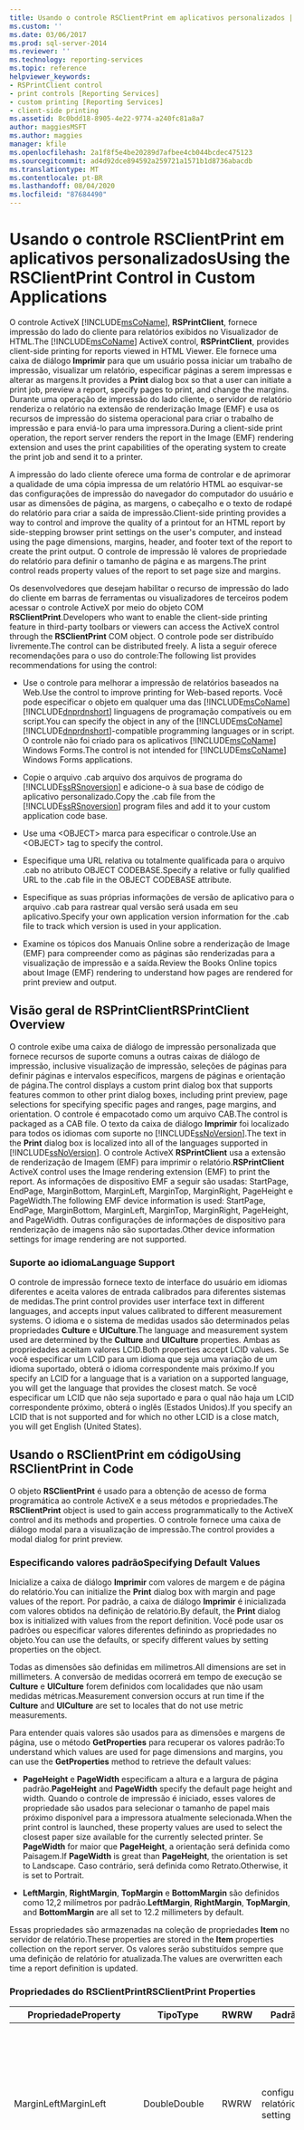 ```yaml
---
title: Usando o controle RSClientPrint em aplicativos personalizados | Microsoft Docs
ms.custom: ''
ms.date: 03/06/2017
ms.prod: sql-server-2014
ms.reviewer: ''
ms.technology: reporting-services
ms.topic: reference
helpviewer_keywords:
- RSPrintClient control
- print controls [Reporting Services]
- custom printing [Reporting Services]
- client-side printing
ms.assetid: 8c0bdd18-8905-4e22-9774-a240fc81a8a7
author: maggiesMSFT
ms.author: maggies
manager: kfile
ms.openlocfilehash: 2a1f8f5e4be20289d7afbee4cb044bcdec475123
ms.sourcegitcommit: ad4d92dce894592a259721a1571b1d8736abacdb
ms.translationtype: MT
ms.contentlocale: pt-BR
ms.lasthandoff: 08/04/2020
ms.locfileid: "87684490"
---
```

# <a name="using-the-rsclientprint-control-in-custom-applications"></a><span data-ttu-id="68f35-102">Usando o controle RSClientPrint em aplicativos personalizados</span><span class="sxs-lookup"><span data-stu-id="68f35-102">Using the RSClientPrint Control in Custom Applications</span></span>
  <span data-ttu-id="68f35-103">O controle ActiveX [!INCLUDE[msCoName](../../../includes/msconame-md.md)], **RSPrintClient**, fornece impressão do lado do cliente para relatórios exibidos no Visualizador de HTML.</span><span class="sxs-lookup"><span data-stu-id="68f35-103">The [!INCLUDE[msCoName](../../../includes/msconame-md.md)] ActiveX control, **RSPrintClient**, provides client-side printing for reports viewed in HTML Viewer.</span></span> <span data-ttu-id="68f35-104">Ele fornece uma caixa de diálogo **Imprimir** para que um usuário possa iniciar um trabalho de impressão, visualizar um relatório, especificar páginas a serem impressas e alterar as margens.</span><span class="sxs-lookup"><span data-stu-id="68f35-104">It provides a **Print** dialog box so that a user can initiate a print job, preview a report, specify pages to print, and change the margins.</span></span> <span data-ttu-id="68f35-105">Durante uma operação de impressão do lado cliente, o servidor de relatório renderiza o relatório na extensão de renderização Image (EMF) e usa os recursos de impressão do sistema operacional para criar o trabalho de impressão e para enviá-lo para uma impressora.</span><span class="sxs-lookup"><span data-stu-id="68f35-105">During a client-side print operation, the report server renders the report in the Image (EMF) rendering extension and uses the print capabilities of the operating system to create the print job and send it to a printer.</span></span>  
  
 <span data-ttu-id="68f35-106">A impressão do lado cliente oferece uma forma de controlar e de aprimorar a qualidade de uma cópia impressa de um relatório HTML ao esquivar-se das configurações de impressão do navegador do computador do usuário e usar as dimensões de página, as margens, o cabeçalho e o texto de rodapé do relatório para criar a saída de impressão.</span><span class="sxs-lookup"><span data-stu-id="68f35-106">Client-side printing provides a way to control and improve the quality of a printout for an HTML report by side-stepping browser print settings on the user's computer, and instead using the page dimensions, margins, header, and footer text of the report to create the print output.</span></span> <span data-ttu-id="68f35-107">O controle de impressão lê valores de propriedade do relatório para definir o tamanho de página e as margens.</span><span class="sxs-lookup"><span data-stu-id="68f35-107">The print control reads property values of the report to set page size and margins.</span></span>  
  
 <span data-ttu-id="68f35-108">Os desenvolvedores que desejam habilitar o recurso de impressão do lado do cliente em barras de ferramentas ou visualizadores de terceiros podem acessar o controle ActiveX por meio do objeto COM **RSClientPrint**.</span><span class="sxs-lookup"><span data-stu-id="68f35-108">Developers who want to enable the client-side printing feature in third-party toolbars or viewers can access the ActiveX control through the **RSClientPrint** COM object.</span></span> <span data-ttu-id="68f35-109">O controle pode ser distribuído livremente.</span><span class="sxs-lookup"><span data-stu-id="68f35-109">The control can be distributed freely.</span></span> <span data-ttu-id="68f35-110">A lista a seguir oferece recomendações para o uso do controle:</span><span class="sxs-lookup"><span data-stu-id="68f35-110">The following list provides recommendations for using the control:</span></span>  
  
-   <span data-ttu-id="68f35-111">Use o controle para melhorar a impressão de relatórios baseados na Web.</span><span class="sxs-lookup"><span data-stu-id="68f35-111">Use the control to improve printing for Web-based reports.</span></span> <span data-ttu-id="68f35-112">Você pode especificar o objeto em qualquer uma das [!INCLUDE[msCoName](../../../includes/msconame-md.md)] [!INCLUDE[dnprdnshort](../../../includes/dnprdnshort-md.md)] linguagens de programação compatíveis ou em script.</span><span class="sxs-lookup"><span data-stu-id="68f35-112">You can specify the object in any of the [!INCLUDE[msCoName](../../../includes/msconame-md.md)] [!INCLUDE[dnprdnshort](../../../includes/dnprdnshort-md.md)]-compatible programming languages or in script.</span></span> <span data-ttu-id="68f35-113">O controle não foi criado para os aplicativos [!INCLUDE[msCoName](../../../includes/msconame-md.md)] Windows Forms.</span><span class="sxs-lookup"><span data-stu-id="68f35-113">The control is not intended for [!INCLUDE[msCoName](../../../includes/msconame-md.md)] Windows Forms applications.</span></span>  
  
-   <span data-ttu-id="68f35-114">Copie o arquivo .cab arquivo dos arquivos de programa do [!INCLUDE[ssRSnoversion](../../../includes/ssrsnoversion-md.md)] e adicione-o à sua base de código de aplicativo personalizado.</span><span class="sxs-lookup"><span data-stu-id="68f35-114">Copy the .cab file from the [!INCLUDE[ssRSnoversion](../../../includes/ssrsnoversion-md.md)] program files and add it to your custom application code base.</span></span>  
  
-   <span data-ttu-id="68f35-115">Use uma \<OBJECT> marca para especificar o controle.</span><span class="sxs-lookup"><span data-stu-id="68f35-115">Use an \<OBJECT> tag to specify the control.</span></span>  
  
-   <span data-ttu-id="68f35-116">Especifique uma URL relativa ou totalmente qualificada para o arquivo .cab no atributo OBJECT CODEBASE.</span><span class="sxs-lookup"><span data-stu-id="68f35-116">Specify a relative or fully qualified URL to the .cab file in the OBJECT CODEBASE attribute.</span></span>  
  
-   <span data-ttu-id="68f35-117">Especifique as suas próprias informações de versão de aplicativo para o arquivo .cab para rastrear qual versão será usada em seu aplicativo.</span><span class="sxs-lookup"><span data-stu-id="68f35-117">Specify your own application version information for the .cab file to track which version is used in your application.</span></span>  
  
-   <span data-ttu-id="68f35-118">Examine os tópicos dos Manuais Online sobre a renderização de Image (EMF) para compreender como as páginas são renderizadas para a visualização de impressão e a saída.</span><span class="sxs-lookup"><span data-stu-id="68f35-118">Review the Books Online topics about Image (EMF) rendering to understand how pages are rendered for print preview and output.</span></span>  
  
## <a name="rsprintclient-overview"></a><span data-ttu-id="68f35-119">Visão geral de RSPrintClient</span><span class="sxs-lookup"><span data-stu-id="68f35-119">RSPrintClient Overview</span></span>  
 <span data-ttu-id="68f35-120">O controle exibe uma caixa de diálogo de impressão personalizada que fornece recursos de suporte comuns a outras caixas de diálogo de impressão, inclusive visualização de impressão, seleções de páginas para definir páginas e intervalos específicos, margens de páginas e orientação de página.</span><span class="sxs-lookup"><span data-stu-id="68f35-120">The control displays a custom print dialog box that supports features common to other print dialog boxes, including print preview, page selections for specifying specific pages and ranges, page margins, and orientation.</span></span> <span data-ttu-id="68f35-121">O controle é empacotado como um arquivo CAB.</span><span class="sxs-lookup"><span data-stu-id="68f35-121">The control is packaged as a CAB file.</span></span> <span data-ttu-id="68f35-122">O texto da caixa de diálogo **Imprimir** foi localizado para todos os idiomas com suporte no [!INCLUDE[ssNoVersion](../../../includes/ssnoversion-md.md)].</span><span class="sxs-lookup"><span data-stu-id="68f35-122">The text in the **Print** dialog box is localized into all of the languages supported in [!INCLUDE[ssNoVersion](../../../includes/ssnoversion-md.md)].</span></span> <span data-ttu-id="68f35-123">O controle ActiveX **RSPrintClient** usa a extensão de renderização de Imagem (EMF) para imprimir o relatório.</span><span class="sxs-lookup"><span data-stu-id="68f35-123">**RSPrintClient** ActiveX control uses the Image rendering extension (EMF) to print the report.</span></span> <span data-ttu-id="68f35-124">As informações de dispositivo EMF a seguir são usadas: StartPage, EndPage, MarginBottom, MarginLeft, MarginTop, MarginRight, PageHeight e PageWidth.</span><span class="sxs-lookup"><span data-stu-id="68f35-124">The following EMF device information is used: StartPage, EndPage, MarginBottom, MarginLeft, MarginTop, MarginRight, PageHeight, and PageWidth.</span></span> <span data-ttu-id="68f35-125">Outras configurações de informações de dispositivo para renderização de imagens não são suportadas.</span><span class="sxs-lookup"><span data-stu-id="68f35-125">Other device information settings for image rendering are not supported.</span></span>  
  
### <a name="language-support"></a><span data-ttu-id="68f35-126">Suporte ao idioma</span><span class="sxs-lookup"><span data-stu-id="68f35-126">Language Support</span></span>  
 <span data-ttu-id="68f35-127">O controle de impressão fornece texto de interface do usuário em idiomas diferentes e aceita valores de entrada calibrados para diferentes sistemas de medidas.</span><span class="sxs-lookup"><span data-stu-id="68f35-127">The print control provides user interface text in different languages, and accepts input values calibrated to different measurement systems.</span></span> <span data-ttu-id="68f35-128">O idioma e o sistema de medidas usados são determinados pelas propriedades **Culture** e **UICulture**.</span><span class="sxs-lookup"><span data-stu-id="68f35-128">The language and measurement system used are determined by the **Culture** and **UICulture** properties.</span></span> <span data-ttu-id="68f35-129">Ambas as propriedades aceitam valores LCID.</span><span class="sxs-lookup"><span data-stu-id="68f35-129">Both properties accept LCID values.</span></span> <span data-ttu-id="68f35-130">Se você especificar um LCID para um idioma que seja uma variação de um idioma suportado, obterá o idioma correspondente mais próximo.</span><span class="sxs-lookup"><span data-stu-id="68f35-130">If you specify an LCID for a language that is a variation on a supported language, you will get the language that provides the closest match.</span></span> <span data-ttu-id="68f35-131">Se você especificar um LCID que não seja suportado e para o qual não haja um LCID correspondente próximo, obterá o inglês (Estados Unidos).</span><span class="sxs-lookup"><span data-stu-id="68f35-131">If you specify an LCID that is not supported and for which no other LCID is a close match, you will get English (United States).</span></span>  
  
## <a name="using-rsclientprint-in-code"></a><span data-ttu-id="68f35-132">Usando o RSClientPrint em código</span><span class="sxs-lookup"><span data-stu-id="68f35-132">Using RSClientPrint in Code</span></span>  
 <span data-ttu-id="68f35-133">O objeto **RSClientPrint** é usado para a obtenção de acesso de forma programática ao controle ActiveX e a seus métodos e propriedades.</span><span class="sxs-lookup"><span data-stu-id="68f35-133">The **RSClientPrint** object is used to gain access programmatically to the ActiveX control and its methods and properties.</span></span> <span data-ttu-id="68f35-134">O controle fornece uma caixa de diálogo modal para a visualização de impressão.</span><span class="sxs-lookup"><span data-stu-id="68f35-134">The control provides a modal dialog for print preview.</span></span>  
  
### <a name="specifying-default-values"></a><span data-ttu-id="68f35-135">Especificando valores padrão</span><span class="sxs-lookup"><span data-stu-id="68f35-135">Specifying Default Values</span></span>  
 <span data-ttu-id="68f35-136">Inicialize a caixa de diálogo **Imprimir** com valores de margem e de página do relatório.</span><span class="sxs-lookup"><span data-stu-id="68f35-136">You can initialize the **Print** dialog box with margin and page values of the report.</span></span> <span data-ttu-id="68f35-137">Por padrão, a caixa de diálogo **Imprimir** é inicializada com valores obtidos na definição de relatório.</span><span class="sxs-lookup"><span data-stu-id="68f35-137">By default, the **Print** dialog box is initialized with values from the report definition.</span></span> <span data-ttu-id="68f35-138">Você pode usar os padrões ou especificar valores diferentes definindo as propriedades no objeto.</span><span class="sxs-lookup"><span data-stu-id="68f35-138">You can use the defaults, or specify different values by setting properties on the object.</span></span>  
  
 <span data-ttu-id="68f35-139">Todas as dimensões são definidas em milímetros.</span><span class="sxs-lookup"><span data-stu-id="68f35-139">All dimensions are set in millimeters.</span></span> <span data-ttu-id="68f35-140">A conversão de medidas ocorrerá em tempo de execução se **Culture** e **UICulture** forem definidos com localidades que não usam medidas métricas.</span><span class="sxs-lookup"><span data-stu-id="68f35-140">Measurement conversion occurs at run time if the **Culture** and **UICulture** are set to locales that do not use metric measurements.</span></span>  
  
 <span data-ttu-id="68f35-141">Para entender quais valores são usados para as dimensões e margens de página, use o método **GetProperties** para recuperar os valores padrão:</span><span class="sxs-lookup"><span data-stu-id="68f35-141">To understand which values are used for page dimensions and margins, you can use the **GetProperties** method to retrieve the default values:</span></span>  
  
-   <span data-ttu-id="68f35-142">**PageHeight** e **PageWidth** especificam a altura e a largura de página padrão.</span><span class="sxs-lookup"><span data-stu-id="68f35-142">**PageHeight** and **PageWidth** specify the default page height and width.</span></span> <span data-ttu-id="68f35-143">Quando o controle de impressão é iniciado, esses valores de propriedade são usados para selecionar o tamanho de papel mais próximo disponível para a impressora atualmente selecionada.</span><span class="sxs-lookup"><span data-stu-id="68f35-143">When the print control is launched, these property values are used to select the closest paper size available for the currently selected printer.</span></span> <span data-ttu-id="68f35-144">Se **PageWidth** for maior que **PageHeight**, a orientação será definida como Paisagem.</span><span class="sxs-lookup"><span data-stu-id="68f35-144">If **PageWidth** is great than **PageHeight**, the orientation is set to Landscape.</span></span> <span data-ttu-id="68f35-145">Caso contrário, será definida como Retrato.</span><span class="sxs-lookup"><span data-stu-id="68f35-145">Otherwise, it is set to Portrait.</span></span>  
  
-   <span data-ttu-id="68f35-146">**LeftMargin**, **RightMargin**, **TopMargin** e **BottomMargin** são definidos como 12,2 milímetros por padrão.</span><span class="sxs-lookup"><span data-stu-id="68f35-146">**LeftMargin**, **RightMargin**, **TopMargin**, and **BottomMargin** are all set to 12.2 millimeters by default.</span></span>  
  
 <span data-ttu-id="68f35-147">Essas propriedades são armazenadas na coleção de propriedades **Item** no servidor de relatório.</span><span class="sxs-lookup"><span data-stu-id="68f35-147">These properties are stored in the **Item** properties collection on the report server.</span></span> <span data-ttu-id="68f35-148">Os valores serão substituídos sempre que uma definição de relatório for atualizada.</span><span class="sxs-lookup"><span data-stu-id="68f35-148">The values are overwritten each time a report definition is updated.</span></span>  
  
### <a name="rsclientprint-properties"></a><span data-ttu-id="68f35-149">Propriedades do RSClientPrint</span><span class="sxs-lookup"><span data-stu-id="68f35-149">RSClientPrint Properties</span></span>  
  
|<span data-ttu-id="68f35-150">Propriedade</span><span class="sxs-lookup"><span data-stu-id="68f35-150">Property</span></span>|<span data-ttu-id="68f35-151">Tipo</span><span class="sxs-lookup"><span data-stu-id="68f35-151">Type</span></span>|<span data-ttu-id="68f35-152">RW</span><span class="sxs-lookup"><span data-stu-id="68f35-152">RW</span></span>|<span data-ttu-id="68f35-153">Padrão</span><span class="sxs-lookup"><span data-stu-id="68f35-153">Default</span></span>|<span data-ttu-id="68f35-154">Descrição</span><span class="sxs-lookup"><span data-stu-id="68f35-154">Description</span></span>|  
|--------------|----------|--------|-------------|-----------------|  
|<span data-ttu-id="68f35-155">MarginLeft</span><span class="sxs-lookup"><span data-stu-id="68f35-155">MarginLeft</span></span>|<span data-ttu-id="68f35-156">Double</span><span class="sxs-lookup"><span data-stu-id="68f35-156">Double</span></span>|<span data-ttu-id="68f35-157">RW</span><span class="sxs-lookup"><span data-stu-id="68f35-157">RW</span></span>|<span data-ttu-id="68f35-158">configuração de relatório</span><span class="sxs-lookup"><span data-stu-id="68f35-158">report setting</span></span>|<span data-ttu-id="68f35-159">Obtém ou define a margem esquerda.</span><span class="sxs-lookup"><span data-stu-id="68f35-159">Gets or sets the left margin.</span></span> <span data-ttu-id="68f35-160">O valor padrão, caso não seja definido pelo desenvolvedor ou especificado no relatório, é 12,2 milímetros.</span><span class="sxs-lookup"><span data-stu-id="68f35-160">The default value if not set by the developer or specified in the report is 12.2 millimeters.</span></span>|  
|<span data-ttu-id="68f35-161">MarginRight</span><span class="sxs-lookup"><span data-stu-id="68f35-161">MarginRight</span></span>|<span data-ttu-id="68f35-162">Double</span><span class="sxs-lookup"><span data-stu-id="68f35-162">Double</span></span>|<span data-ttu-id="68f35-163">RW</span><span class="sxs-lookup"><span data-stu-id="68f35-163">RW</span></span>|<span data-ttu-id="68f35-164">configuração de relatório</span><span class="sxs-lookup"><span data-stu-id="68f35-164">report setting</span></span>|<span data-ttu-id="68f35-165">Obtém ou define a margem direita.</span><span class="sxs-lookup"><span data-stu-id="68f35-165">Gets or sets the right margin.</span></span> <span data-ttu-id="68f35-166">O valor padrão, caso não seja definido pelo desenvolvedor ou especificado no relatório, é 12,2 milímetros.</span><span class="sxs-lookup"><span data-stu-id="68f35-166">The default value if not set by the developer or specified in the report is 12.2 millimeters.</span></span>|  
|<span data-ttu-id="68f35-167">MarginTop</span><span class="sxs-lookup"><span data-stu-id="68f35-167">MarginTop</span></span>|<span data-ttu-id="68f35-168">Double</span><span class="sxs-lookup"><span data-stu-id="68f35-168">Double</span></span>|<span data-ttu-id="68f35-169">RW</span><span class="sxs-lookup"><span data-stu-id="68f35-169">RW</span></span>|<span data-ttu-id="68f35-170">configuração de relatório</span><span class="sxs-lookup"><span data-stu-id="68f35-170">report setting</span></span>|<span data-ttu-id="68f35-171">Obtém ou define a margem superior.</span><span class="sxs-lookup"><span data-stu-id="68f35-171">Gets or sets the top margin.</span></span> <span data-ttu-id="68f35-172">O valor padrão, caso não seja definido pelo desenvolvedor ou especificado no relatório, é 12,2 milímetros.</span><span class="sxs-lookup"><span data-stu-id="68f35-172">The default value if not set by the developer or specified in the report is 12.2 millimeters.</span></span>|  
|<span data-ttu-id="68f35-173">MarginBottom</span><span class="sxs-lookup"><span data-stu-id="68f35-173">MarginBottom</span></span>|<span data-ttu-id="68f35-174">Double</span><span class="sxs-lookup"><span data-stu-id="68f35-174">Double</span></span>|<span data-ttu-id="68f35-175">RW</span><span class="sxs-lookup"><span data-stu-id="68f35-175">RW</span></span>|<span data-ttu-id="68f35-176">configuração de relatório</span><span class="sxs-lookup"><span data-stu-id="68f35-176">report setting</span></span>|<span data-ttu-id="68f35-177">Obtém ou define a margem inferior.</span><span class="sxs-lookup"><span data-stu-id="68f35-177">Gets or sets the bottom margin.</span></span> <span data-ttu-id="68f35-178">O valor padrão, caso não seja definido pelo desenvolvedor ou especificado no relatório, é 12,2 milímetros.</span><span class="sxs-lookup"><span data-stu-id="68f35-178">The default value if not set by the developer or specified in the report is 12.2 millimeters.</span></span>|  
|<span data-ttu-id="68f35-179">PageWidth</span><span class="sxs-lookup"><span data-stu-id="68f35-179">PageWidth</span></span>|<span data-ttu-id="68f35-180">Double</span><span class="sxs-lookup"><span data-stu-id="68f35-180">Double</span></span>|<span data-ttu-id="68f35-181">RW</span><span class="sxs-lookup"><span data-stu-id="68f35-181">RW</span></span>|<span data-ttu-id="68f35-182">configuração de relatório</span><span class="sxs-lookup"><span data-stu-id="68f35-182">report setting</span></span>|<span data-ttu-id="68f35-183">Obtém ou define a largura da página.</span><span class="sxs-lookup"><span data-stu-id="68f35-183">Gets or sets the page width.</span></span> <span data-ttu-id="68f35-184">O valor padrão, caso não seja definido pelo desenvolvedor ou pela definição de relatório, será 215,9 milímetros.</span><span class="sxs-lookup"><span data-stu-id="68f35-184">The default value if not set by the developer or the report definition is 215.9 millimeters.</span></span>|  
|<span data-ttu-id="68f35-185">PageHeight</span><span class="sxs-lookup"><span data-stu-id="68f35-185">PageHeight</span></span>|<span data-ttu-id="68f35-186">Double</span><span class="sxs-lookup"><span data-stu-id="68f35-186">Double</span></span>|<span data-ttu-id="68f35-187">RW</span><span class="sxs-lookup"><span data-stu-id="68f35-187">RW</span></span>|<span data-ttu-id="68f35-188">configuração de relatório</span><span class="sxs-lookup"><span data-stu-id="68f35-188">report setting</span></span>|<span data-ttu-id="68f35-189">Obtém ou define a altura da página.</span><span class="sxs-lookup"><span data-stu-id="68f35-189">Gets or sets the page height.</span></span> <span data-ttu-id="68f35-190">O valor padrão, caso não seja definido pelo desenvolvedor ou pela definição de relatório, é 279,4 milímetros.</span><span class="sxs-lookup"><span data-stu-id="68f35-190">The default value if not set by the developer or the report definition is 279.4 millimeters.</span></span>|  
|<span data-ttu-id="68f35-191">Cultura</span><span class="sxs-lookup"><span data-stu-id="68f35-191">Culture</span></span>|<span data-ttu-id="68f35-192">Int32</span><span class="sxs-lookup"><span data-stu-id="68f35-192">Int32</span></span>|<span data-ttu-id="68f35-193">RW</span><span class="sxs-lookup"><span data-stu-id="68f35-193">RW</span></span>|<span data-ttu-id="68f35-194">Localidade do navegador</span><span class="sxs-lookup"><span data-stu-id="68f35-194">Browser locale</span></span>|<span data-ttu-id="68f35-195">Especifica o LCID (identificador de localidade).</span><span class="sxs-lookup"><span data-stu-id="68f35-195">Specifies the locale identifier (LCID).</span></span> <span data-ttu-id="68f35-196">Este valor determina a unidade de medida para a entrada de usuário.</span><span class="sxs-lookup"><span data-stu-id="68f35-196">This value determines the unit of measurement for user input.</span></span> <span data-ttu-id="68f35-197">Por exemplo, se um usuário digitar `3` , o valor será medido em milímetros se o idioma for francês ou polegadas se o idioma for inglês (Estados Unidos).</span><span class="sxs-lookup"><span data-stu-id="68f35-197">For example, if a user types `3`, the value will be measured in millimeters if the language is French or inches if the language is English (United States).</span></span> <span data-ttu-id="68f35-198">Os valores válidos incluem: 1028, 1031, 1033, 1036, 1040, 1041, 1042, 2052, 3082.</span><span class="sxs-lookup"><span data-stu-id="68f35-198">Valid values include: 1028, 1031, 1033, 1036, 1040, 1041, 1042, 2052, 3082.</span></span>|  
|<span data-ttu-id="68f35-199">UICulture</span><span class="sxs-lookup"><span data-stu-id="68f35-199">UICulture</span></span>|<span data-ttu-id="68f35-200">String</span><span class="sxs-lookup"><span data-stu-id="68f35-200">String</span></span>|<span data-ttu-id="68f35-201">RW</span><span class="sxs-lookup"><span data-stu-id="68f35-201">RW</span></span>|<span data-ttu-id="68f35-202">Cultura do cliente</span><span class="sxs-lookup"><span data-stu-id="68f35-202">Client culture</span></span>|<span data-ttu-id="68f35-203">Especifica localização da cadeia de caracteres da caixa de diálogo.</span><span class="sxs-lookup"><span data-stu-id="68f35-203">Specifies string localization of the dialog box.</span></span> <span data-ttu-id="68f35-204">O texto da caixa de diálogo Imprimir está localizado para estes idiomas: chinês simplificado, chinês tradicional, inglês, francês, alemão, italiano, japonês, coreano e espanhol.</span><span class="sxs-lookup"><span data-stu-id="68f35-204">Text in the Print dialog is localized into these languages: Chinese-Simplified, Chinese Traditional, English, French, German, Italian, Japanese, Korean, and Spanish.</span></span> <span data-ttu-id="68f35-205">Os valores válidos incluem: 1028, 1031, 1033, 1036, 1040, 1041, 1042, 2052, 3082.</span><span class="sxs-lookup"><span data-stu-id="68f35-205">Valid values include: 1028, 1031, 1033, 1036, 1040, 1041, 1042, 2052, 3082.</span></span>|  
|<span data-ttu-id="68f35-206">Authenticate</span><span class="sxs-lookup"><span data-stu-id="68f35-206">Authenticate</span></span>|<span data-ttu-id="68f35-207">Boolean</span><span class="sxs-lookup"><span data-stu-id="68f35-207">Boolean</span></span>|<span data-ttu-id="68f35-208">RW</span><span class="sxs-lookup"><span data-stu-id="68f35-208">RW</span></span>|<span data-ttu-id="68f35-209">Falso</span><span class="sxs-lookup"><span data-stu-id="68f35-209">False</span></span>|<span data-ttu-id="68f35-210">Especifica se o controle emite um comando GET para o servidor de relatório para iniciar uma conexão de impressão fora de sessão.</span><span class="sxs-lookup"><span data-stu-id="68f35-210">Specifies whether the control issues a GET command against the report server to initiate a connection for out-of-session printing.</span></span>|  
  
### <a name="when-to-set-the-authenticate-property"></a><span data-ttu-id="68f35-211">Quando definir a propriedade Authenticate</span><span class="sxs-lookup"><span data-stu-id="68f35-211">When to Set the Authenticate Property</span></span>  
 <span data-ttu-id="68f35-212">Quando você imprimir de uma sessão do navegador, não precisará definir a propriedade `Authenticate`.</span><span class="sxs-lookup"><span data-stu-id="68f35-212">When you print from within a browser session, you do not need to set the `Authenticate` property.</span></span> <span data-ttu-id="68f35-213">No contexto de uma sessão ativa, todas as solicitações do controle de impressão para o servidor de relatório serão manipuladas por meio do navegador.</span><span class="sxs-lookup"><span data-stu-id="68f35-213">Within the context of an active session, all requests from the print control to the report server are handled through the browser.</span></span> <span data-ttu-id="68f35-214">O navegador define as variáveis de sessão necessárias para a comunicação com o servidor de relatório.</span><span class="sxs-lookup"><span data-stu-id="68f35-214">The browser sets the session variables necessary for communication to the report server.</span></span>  
  
 <span data-ttu-id="68f35-215">Se você imprimir fora de sessão (por exemplo, o envio de um relatório diretamente para a impressora, sem que ele tenha sido aberto), o controle de impressão terá de emitir uma solicitação `GET` HTTP para configurar a sessão com o servidor de relatório.</span><span class="sxs-lookup"><span data-stu-id="68f35-215">If you print out-of-session (for example, sending a report directly to a printer without first opening it), the print control must issue an HTTP `GET` request to set up the session with the report server.</span></span> <span data-ttu-id="68f35-216">Para emitir a solicitação `GET`, defina `Authenticate` como `True`.</span><span class="sxs-lookup"><span data-stu-id="68f35-216">To issue the `GET` request, you set `Authenticate` to `True`.</span></span>  
  
 <span data-ttu-id="68f35-217">Você só precisará emitir a solicitação `GET` se estiver usando a segurança integrada do Windows ou a autenticação Básica.</span><span class="sxs-lookup"><span data-stu-id="68f35-217">You only need to issue the `GET` request if you are using Windows integrated security or Basic authentication.</span></span> <span data-ttu-id="68f35-218">Se você estiver usando a autenticação de formulários, a propriedade `Authenticate` será ignorada.</span><span class="sxs-lookup"><span data-stu-id="68f35-218">If you are using forms authentication, the `Authenticate` property is ignored.</span></span> <span data-ttu-id="68f35-219">O código do seu aplicativo precisa definir a sessão e autenticar o usuário usando a extensão de segurança personalizada fornecida por você.</span><span class="sxs-lookup"><span data-stu-id="68f35-219">Your application code must set the session and authenticate the user using the custom security extension that you provide.</span></span> <span data-ttu-id="68f35-220">Se você estiver usando a autenticação de formulários, não se esqueça de definir o valor de expiração no cookie de autenticação como um valor que preserve sessões por um intervalo razoável.</span><span class="sxs-lookup"><span data-stu-id="68f35-220">If you are using forms authentication, be sure to set the expiration value on the authentication cookie to a value that preserves sessions for a reasonable interval.</span></span> <span data-ttu-id="68f35-221">Se o valor for muito baixo, será solicitado que os usuários forneçam credenciais de logon sempre que o cookie expirar.</span><span class="sxs-lookup"><span data-stu-id="68f35-221">If the value is too low, users will be prompted to provide logon credentials each time the cookie expires.</span></span>  
  
### <a name="clsids"></a><span data-ttu-id="68f35-222">CLSIDs</span><span class="sxs-lookup"><span data-stu-id="68f35-222">CLSIDs</span></span>  
 <span data-ttu-id="68f35-223">Quando você estiver executando o relatório nos locais, use os seguintes valores de CLSID.</span><span class="sxs-lookup"><span data-stu-id="68f35-223">When you are running the report on-premises, you use the following CLSID values.</span></span>  
  
-   <span data-ttu-id="68f35-224">41861299-EAB2-4DCC-986C-802AE12AC499</span><span class="sxs-lookup"><span data-stu-id="68f35-224">41861299-EAB2-4DCC-986C-802AE12AC499</span></span>  
  
-   <span data-ttu-id="68f35-225">5554DCB0-700B-498D-9B58-4E40E5814405</span><span class="sxs-lookup"><span data-stu-id="68f35-225">5554DCB0-700B-498D-9B58-4E40E5814405</span></span>  
  
-   <span data-ttu-id="68f35-226">60677965-AB8B-464f-9B04-4BA871A2F17F</span><span class="sxs-lookup"><span data-stu-id="68f35-226">60677965-AB8B-464f-9B04-4BA871A2F17F</span></span>  
  
 <span data-ttu-id="68f35-227">Quando você estiver executando o relatório em Relatórios SQL do Azure, use os seguintes valores de CLSID.</span><span class="sxs-lookup"><span data-stu-id="68f35-227">When you are running the report in Azure SQL Reporting, you use the following CLSID values.</span></span>  
  
-   <span data-ttu-id="68f35-228">3DD32426-554D-48C0-A200-65D3BF880E38</span><span class="sxs-lookup"><span data-stu-id="68f35-228">3DD32426-554D-48C0-A200-65D3BF880E38</span></span>  
  
-   <span data-ttu-id="68f35-229">05662494-ACF9-446A-BE4C-7D3F7EA7F62F</span><span class="sxs-lookup"><span data-stu-id="68f35-229">05662494-ACF9-446A-BE4C-7D3F7EA7F62F</span></span>  
  
### <a name="rsprintclient-support-for-the-print-method"></a><span data-ttu-id="68f35-230">Suporte de RSPrintClient para o método de impressão</span><span class="sxs-lookup"><span data-stu-id="68f35-230">RSPrintClient Support for the Print Method</span></span>  
 <span data-ttu-id="68f35-231">O objeto **RSClientPrint** dá suporte ao método **Print** usado para iniciar a caixa de diálogo Imprimir.</span><span class="sxs-lookup"><span data-stu-id="68f35-231">The **RSClientPrint** object supports the **Print** method used to launch the Print dialog box.</span></span> <span data-ttu-id="68f35-232">O método **Print** tem os argumentos a seguir.</span><span class="sxs-lookup"><span data-stu-id="68f35-232">The **Print** method has the following arguments.</span></span>  
  
|<span data-ttu-id="68f35-233">Argumento</span><span class="sxs-lookup"><span data-stu-id="68f35-233">Argument</span></span>|<span data-ttu-id="68f35-234">E/S</span><span class="sxs-lookup"><span data-stu-id="68f35-234">I/O</span></span>|<span data-ttu-id="68f35-235">Tipo</span><span class="sxs-lookup"><span data-stu-id="68f35-235">Type</span></span>|<span data-ttu-id="68f35-236">Descrição</span><span class="sxs-lookup"><span data-stu-id="68f35-236">Description</span></span>|  
|--------------|----------|----------|-----------------|  
|<span data-ttu-id="68f35-237">ServerPath</span><span class="sxs-lookup"><span data-stu-id="68f35-237">ServerPath</span></span>|<span data-ttu-id="68f35-238">Em</span><span class="sxs-lookup"><span data-stu-id="68f35-238">In</span></span>|<span data-ttu-id="68f35-239">String</span><span class="sxs-lookup"><span data-stu-id="68f35-239">String</span></span>|<span data-ttu-id="68f35-240">Especifica o diretório virtual do servidor de relatório (por exemplo, https://adventure-works/reportserver) .</span><span class="sxs-lookup"><span data-stu-id="68f35-240">Specifies the report server virtual directory (for example, https://adventure-works/reportserver).</span></span>|  
|<span data-ttu-id="68f35-241">ReportPathParameters</span><span class="sxs-lookup"><span data-stu-id="68f35-241">ReportPathParameters</span></span>|<span data-ttu-id="68f35-242">Em</span><span class="sxs-lookup"><span data-stu-id="68f35-242">In</span></span>|<span data-ttu-id="68f35-243">String</span><span class="sxs-lookup"><span data-stu-id="68f35-243">String</span></span>|<span data-ttu-id="68f35-244">Especifica o nome completo para o relatório no namespace da pasta do servidor de relatório, incluindo os parâmetros.</span><span class="sxs-lookup"><span data-stu-id="68f35-244">Specifies the full name to the report in the report server folder namespace, including parameters.</span></span> <span data-ttu-id="68f35-245">Os relatórios são recuperados por meio do acesso à URL.</span><span class="sxs-lookup"><span data-stu-id="68f35-245">Reports are retrieved through URL access.</span></span> <span data-ttu-id="68f35-246">Por exemplo:: "/AdventureWorks Sample Reports/Resumo de Vendas do Funcionário&EmpID=1234"</span><span class="sxs-lookup"><span data-stu-id="68f35-246">For example: "/AdventureWorks Sample Reports/Employee Sales Summary&EmpID=1234"</span></span>|  
|<span data-ttu-id="68f35-247">ReportName</span><span class="sxs-lookup"><span data-stu-id="68f35-247">ReportName</span></span>|<span data-ttu-id="68f35-248">Em</span><span class="sxs-lookup"><span data-stu-id="68f35-248">In</span></span>|<span data-ttu-id="68f35-249">String</span><span class="sxs-lookup"><span data-stu-id="68f35-249">String</span></span>|<span data-ttu-id="68f35-250">O nome curto do relatório (no exemplo anterior, o nome curto é Resumo de Vendas do Funcionário).</span><span class="sxs-lookup"><span data-stu-id="68f35-250">The short name of the report (in the example above, the short name is Employee Sales Summary).</span></span> <span data-ttu-id="68f35-251">Ele será exibido na caixa de diálogo Imprimir e na fila de impressão.</span><span class="sxs-lookup"><span data-stu-id="68f35-251">It appears in the Print dialog box and in the print queue.</span></span>|  
  
### <a name="example"></a><span data-ttu-id="68f35-252">Exemplo</span><span class="sxs-lookup"><span data-stu-id="68f35-252">Example</span></span>  
 <span data-ttu-id="68f35-253">O exemplo de HTML a seguir mostra como especificar o arquivo .cab, o método **Print** e as propriedades em JavaScript:</span><span class="sxs-lookup"><span data-stu-id="68f35-253">The following HTML example shows how to specify the .cab file, **Print** method, and properties in JavaScript:</span></span>  
  
 `<BODY onload="Print()">`  
  
 `<OBJECT ID="RSClientPrint" CLASSID="CLSID: 5554DCB0-700B-498D-9B58-4E40E5814405D3" CODEBASE="<URL to the .CAB file>#Version=<your application version information>" VIEWASTEXT></OBJECT>`  
  
 `<script language="javascript">`  
  
 `function Print()`  
  
 `{`  
  
 `RSClientPrint.MarginLeft = 12.7;`  
  
 `RSClientPrint.MarginTop = 12.7;`  
  
 `RSClientPrint.MarginRight = 12.7;`  
  
 `RSClientPrint.MarginBottom = 12.7;`  
  
 `RSClientPrint.Culture = 1033;`  
  
 `RSClientPrint.UICulture = 9;`  
  
 `RSClientPrint.Print('http://localhost/rtm', '%2fEmployee_Sales_Summary&ReportMonth=6&ReportYear=2004&EmpID=20', 'Employee_Sales_Summary')`  
  
 `}`  
  
 `</script>`  
  
 `</BODY>`  
  
## <a name="see-also"></a><span data-ttu-id="68f35-254">Consulte Também</span><span class="sxs-lookup"><span data-stu-id="68f35-254">See Also</span></span>  
 <span data-ttu-id="68f35-255">[Imprimir relatórios de um navegador com o &#40;de controle de impressão Construtor de Relatórios e SSRS&#41;](../../report-builder/print-reports-from-a-browser-with-the-print-control-report-builder-and-ssrs.md) </span><span class="sxs-lookup"><span data-stu-id="68f35-255">[Print Reports from a Browser with the Print Control &#40;Report Builder and SSRS&#41;](../../report-builder/print-reports-from-a-browser-with-the-print-control-report-builder-and-ssrs.md) </span></span>  
 <span data-ttu-id="68f35-256">[Imprimir relatórios &#40;Construtor de Relatórios e SSRS&#41;](../../report-builder/print-reports-report-builder-and-ssrs.md) </span><span class="sxs-lookup"><span data-stu-id="68f35-256">[Print Reports &#40;Report Builder and SSRS&#41;](../../report-builder/print-reports-report-builder-and-ssrs.md) </span></span>  
 [<span data-ttu-id="68f35-257">Configurações das informações do dispositivo do Image</span><span class="sxs-lookup"><span data-stu-id="68f35-257">Image Device Information Settings</span></span>](../../image-device-information-settings.md)  
  
  
